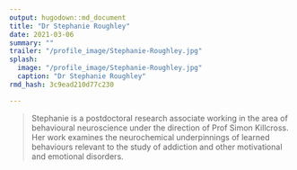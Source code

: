 ```yaml
---
output: hugodown::md_document
title: "Dr Stephanie Roughley"
date: 2021-03-06
summary: ""
trailer: "/profile_image/Stephanie-Roughley.jpg"
splash:
  image: "/profile_image/Stephanie-Roughley.jpg"
  caption: "Dr Stephanie Roughley"
rmd_hash: 3c9ead210d77c230

---
```


> Stephanie is a postdoctoral research associate working in the area of behavioural neuroscience under the direction of Prof Simon Killcross. Her work examines the neurochemical underpinnings of learned behaviours relevant to the study of addiction and other motivational and emotional disorders.

